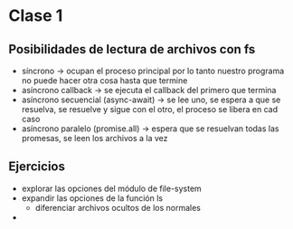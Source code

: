 # Clase 1
## Posibilidades de lectura de archivos con fs
- síncrono -> ocupan el proceso principal por lo tanto nuestro programa no puede hacer otra cosa hasta que termine
- asíncrono callback -> se ejecuta el callback del primero que termina
- asíncrono secuencial (async-await) -> se lee uno, se espera a que se resuelva, se resuelve y sigue con el otro, el proceso se libera en cad caso
- asíncrono paralelo (promise.all) -> espera que se resuelvan todas las promesas, se leen los archivos a la vez

## Ejercicios
- explorar las opciones del módulo de file-system
- expandir las opciones de la función ls
  - diferenciar archivos ocultos de los normales
- 